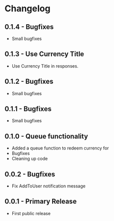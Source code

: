 # Changelog

## 0.1.4 - Bugfixes

* Small bugfixes

## 0.1.3 - Use Currency Title

* Use Currency Title in responses.

## 0.1.2 - Bugfixes

* Small bugfixes

## 0.1.1 - Bugfixes

* Small bugfixes

## 0.1.0 - Queue functionality

* Added a queue function to redeem currency for
* Bugfixes
* Cleaning up code

## 0.0.2 - Bugfixes

* Fix AddToUser notification message

## 0.0.1 - Primary Release

* First public release
